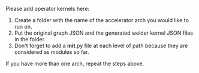 Please add operator kernels here:
1. Create a folder with the name of the accelerator arch you would like to run on.
2. Put the original graph JSON and the generated welder kernel JSON files in the folder.
3. Don't forget to add a __init__.py file at each level of path because they are considered as modules so far.

If you have more than one arch, repeat the steps above.
